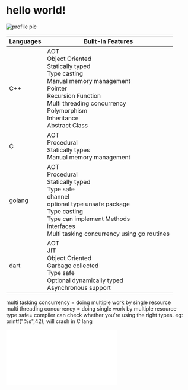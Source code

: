 # hello world!
![profile pic](https://images.pexels.com/photos/771742/pexels-photo-771742.jpeg?auto=compress&cs=tinysrgb&dpr=1&w=500)

Languages |Built-in Features|
----------|-----------------|
C++|AOT<br>Object Oriented<br>Statically typed<br>Type casting<br>Manual memory management<br>Pointer<br>Recursion Function<br>Multi threading concurrency<br>Polymorphism<br>Inheritance<br>Abstract Class
C|AOT<br>Procedural<br>Statically types<br>Manual memory management
golang|AOT<br>Procedural<br>Statically typed<br>Type safe<br>channel<br>optional type unsafe package<br>Type casting<br>Type can implement Methods<br>interfaces<br>Multi tasking concurrency using go routines
dart|AOT<br>JIT<br>Object Oriented<br>Garbage collected<br>Type safe<br>Optional dynamically typed<br>Asynchronous support




multi tasking concurrency   = doing multiple work by single resource<br>
multi threading concurrency = doing single work by multiple resource<br>
type safe= compiler can check whether you're using the right types. eg: printf("%s",42); will crash in C lang

![my cv](cv.md)
